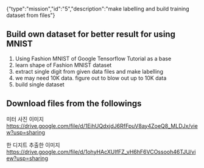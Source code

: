 {"type":"mission","id":"5","description":"make labelling and build training dataset from files"}
## Build own dataset for better result for using MNIST

1. Using Fashion MNIST of Google Tensorflow Tutorial as a base
2. learn shape of Fashion MNIST dataset
3. extract single digit from given data files and make labelling
4. we may need 10K data. figure out to blow out up to 10K data
5. build single dataset 

## Download files from the followings

미터 사진 이미지
https://drive.google.com/file/d/1EihUQdxjdJ6RfFpuV8ay4ZoeQ8_MLDJx/view?usp=sharing

한 디지트 추출한 이미지
https://drive.google.com/file/d/1ohyHAcXUIfFZ_vH6hF6VCOssooh46TJU/view?usp=sharing
